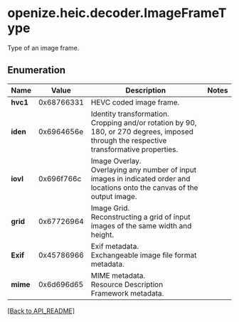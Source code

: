 # openize.heic.decoder.ImageFrameType

Type of an image frame.

## Enumeration

Name | Value | Description | Notes
------------ | ------------- | ------------- | -------------
**hvc1** | 0x68766331 | HEVC coded image frame.| 
**iden** | 0x6964656e | Identity transformation.<br />Cropping and/or rotation by 90, 180, or 270 degrees, imposed through the respective transformative properties.| 
**iovl** | 0x696f766c | Image Overlay.<br />Overlaying any number of input images in indicated order and locations onto the canvas of the output image. | 
**grid** | 0x67726964 | Image Grid.<br />Reconstructing a grid of input images of the same width and height. | 
**Exif** | 0x45786966 | Exif metadata.<br />Exchangeable image file format metadata. | 
**mime** | 0x6d696d65 | MIME metadata.<br />Resource Description Framework metadata. | 

[[Back to API_README]](API_README.md)